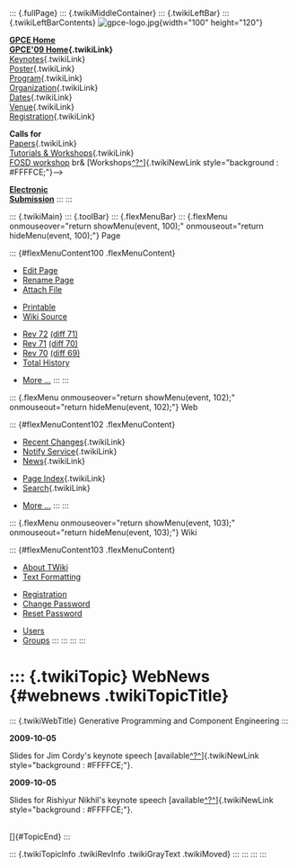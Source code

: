 ::: {.fullPage}
::: {.twikiMiddleContainer}
::: {.twikiLeftBar}
::: {.twikiLeftBarContents}
![gpce-logo.jpg](../pub/GPCE09/WebLeftBar/gpce-logo.jpg){width="100"
height="120"}

**[GPCE Home](http://program-transformation.org/Gpce)**\
**[GPCE\'09 Home](WebHome){.twikiLink}**\
[Keynotes](KeynoteSpeakers){.twikiLink}\
[Poster](Poster){.twikiLink}\
[Program](ConferenceProgram){.twikiLink}\
[Organization](ConferenceOrganization){.twikiLink}\
[Dates](ImportantDates){.twikiLink}\
[Venue](ConferenceVenue){.twikiLink}\
[Registration](ConferenceRegistration){.twikiLink}

**Calls for**\
[Papers](CallForPapers){.twikiLink}\
[Tutorials & Workshops](CallForTutorialsAndWorkshops){.twikiLink}\
[FOSD workshop](http://www.fosd.de/2009) br&
[Workshops[^?^](/edit/GPCE09/CallForWorkshops?topicparent=GPCE09.WebNews)]{.twikiNewLink
style="background : #FFFFCE;"}\--\>

**[Electronic\
Submission](http://www.easychair.org/conferences/?conf=gpce09)**
:::
:::

::: {.twikiMain}
::: {.toolBar}
::: {.flexMenuBar}
::: {.flexMenu onmouseover="return showMenu(event, 100);" onmouseout="return hideMenu(event, 100);"}
Page

::: {#flexMenuContent100 .flexMenuContent}
-   [Edit
    Page](http://www.program-transformation.org/edit/GPCE09/WebNews?t=1536827530)
-   [Rename
    Page](http://www.program-transformation.org/rename/GPCE09/WebNews)
-   [Attach
    File](http://www.program-transformation.org/attach/GPCE09/WebNews)

<!-- -->

-   [Printable](http://www.program-transformation.org/view/GPCE09/WebNews?skin=print.pattern)
-   [Wiki
    Source](http://www.program-transformation.org/view/GPCE09/WebNews?skin=text&raw=on&contenttype=text/plain)

<!-- -->

-   [Rev
    72](http://www.program-transformation.org/view/GPCE09/WebNews?rev=1.72)
    [(diff 71)](http://www.program-transformation.org/rdiff/GPCE09/WebNews?rev1=1.72&rev2=1.71)
-   [Rev
    71](http://www.program-transformation.org/view/GPCE09/WebNews?rev=1.71)
    [(diff 70)](http://www.program-transformation.org/rdiff/GPCE09/WebNews?rev1=1.71&rev2=1.70)
-   [Rev
    70](http://www.program-transformation.org/view/GPCE09/WebNews?rev=1.70)
    [(diff 69)](http://www.program-transformation.org/rdiff/GPCE09/WebNews?rev1=1.70&rev2=1.69)
-   [Total
    History](http://www.program-transformation.org/rdiff/GPCE09/WebNews)

<!-- -->

-   [More
    \...](http://www.program-transformation.org/oops/GPCE09/WebNews?template=oopsmore&param1=1.72&param2=1.72)
:::
:::

::: {.flexMenu onmouseover="return showMenu(event, 102);" onmouseout="return hideMenu(event, 102);"}
Web

::: {#flexMenuContent102 .flexMenuContent}
-   [Recent Changes](WebChanges){.twikiLink}
-   [Notify Service](WebNotify){.twikiLink}
-   [News](WebNews){.twikiLink}

<!-- -->

-   [Page Index](WebIndex){.twikiLink}
-   [Search](WebSearch){.twikiLink}

<!-- -->

-   [More
    \...](http://www.program-transformation.org/oops/GPCE09/WebNews?template=oopsmore&param1=1.72&param2=1.72)
:::
:::

::: {.flexMenu onmouseover="return showMenu(event, 103);" onmouseout="return hideMenu(event, 103);"}
Wiki

::: {#flexMenuContent103 .flexMenuContent}
-   [About
    TWiki](http://www.program-transformation.org/view/TWiki/WebHome)
-   [Text
    Formatting](http://www.program-transformation.org/view/TWiki/TextFormattingRules)

<!-- -->

-   [Registration](http://www.program-transformation.org/view/TWiki/TWikiRegistration)
-   [Change
    Password](http://www.program-transformation.org/view/TWiki/ChangePassword)
-   [Reset
    Password](http://www.program-transformation.org/view/TWiki/ResetPassword)

<!-- -->

-   [Users](http://www.program-transformation.org/view/Main/TWikiUsers)
-   [Groups](http://www.program-transformation.org/view/Main/TWikiGroups)
:::
:::
:::
:::

::: {.twikiTopic}
WebNews {#webnews .twikiTopicTitle}
=======

::: {.twikiWebTitle}
Generative Programming and Component Engineering
:::

**2009-10-05**

Slides for Jim Cordy\'s keynote speech
[available[^?^](http://www.program-transformation.org/edit/GPCE09/PubGPCE09KeynoteSpeakersGPCE_SLE_Keynotepdf?topicparent=GPCE09.WebNews)]{.twikiNewLink
style="background : #FFFFCE;"}.

**2009-10-05**

Slides for Rishiyur Nikhil\'s keynote speech
[available[^?^](http://www.program-transformation.org/edit/GPCE09/PubGPCE09KeynoteSpeakers2009-10-04_GPCE_Nikhilpps?topicparent=GPCE09.WebNews)]{.twikiNewLink
style="background : #FFFFCE;"}.

\
[]{#TopicEnd}
:::

::: {.twikiTopicInfo .twikiRevInfo .twikiGrayText .twikiMoved}
:::
:::
:::
:::
